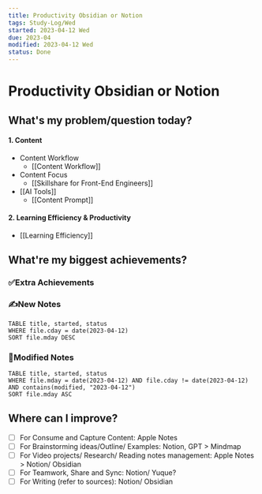 ```yaml
---
title: Productivity Obsidian or Notion
tags: Study-Log/Wed
started: 2023-04-12 Wed
due: 2023-04
modified: 2023-04-12 Wed
status: Done
---
```

# Productivity Obsidian or Notion
## What's my problem/question today?
#### 1. Content
- Content Workflow
	- [[Content Workflow]]
- Content Focus
	- [[Skillshare for Front-End Engineers]]
- [[AI Tools]]
	- [[Content Prompt]]
#### 2. Learning Efficiency & Productivity
- [[Learning Efficiency]]
## What're my biggest achievements?
### ✅Extra Achievements

### ✍️New Notes

```dataview
TABLE title, started, status
WHERE file.cday = date(2023-04-12)
SORT file.mday DESC
```

### 📝Modified Notes

```dataview
TABLE title, started, status
WHERE file.mday = date(2023-04-12) AND file.cday != date(2023-04-12) AND contains(modified, "2023-04-12")
SORT file.mday ASC
```

## Where can I improve?
- [ ] For Consume and Capture Content: Apple Notes
- [ ] For Brainstorming ideas/Outline/ Examples: Notion, GPT > Mindmap
- [ ] For Video projects/ Research/ Reading notes management: Apple Notes > Notion/ Obsidian
- [ ] For Teamwork, Share and Sync: Notion/ Yuque?
- [ ] For Writing (refer to sources): Notion/ Obsidian